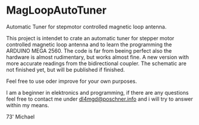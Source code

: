 # MagLoopAutoTuner
Automatic Tuner for stepmotor controlled magnetic loop antenna.

This project is intendet to crate an automatic tuner for stepper motor controlled magnetic loop antenna and to learn the programming the ARDUINO MEGA 2560. The code is far from beeing perfect also the hardware is almost rudimentary, but works almost fine. A new version with more accurate readings from the bidirectional coupler.
The schematic are not finished yet, but will be published if finished.

Feel free to use oder improve for your own purposes.

I am a beginner in elektronics and programming, if there are any questions feel free to contact me under dl4mgd@poschner.info and i will try to answer within my means.

73'
Michael
